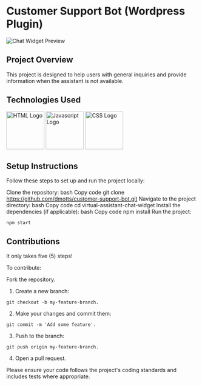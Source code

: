 # Customer Support Bot (Wordpress Plugin)

![Chat Widget Preview](https://res.cloudinary.com/dzpafdvkm/image/upload/v1725829845/Portfolio/virtual-assistant-chat-widget.png)

## Project Overview
This project is designed to help users with general inquiries and provide information when the assistant is not available.

## Technologies Used
<p>
<img src="https://res.cloudinary.com/dzpafdvkm/image/upload/c_scale,w_100/v1718565505/Portfolio/logos/html-logo.png" alt="HTML Logo" width="100"/>

<img src="https://res.cloudinary.com/dzpafdvkm/image/upload/c_scale,w_100/v1718575080/Portfolio/logos/javascript-logo.png" alt="Javascript Logo" width="100"/>

<img src="https://res.cloudinary.com/dzpafdvkm/image/upload/c_scale,w_100/v1725831215/Portfolio/logos/css-logo.png" alt="CSS Logo" width="100"/>
</p>

## Setup Instructions
Follow these steps to set up and run the project locally:

Clone the repository:
bash
Copy code
git clone https://github.com/dmotts/customer-support-bot.git
Navigate to the project directory:
bash
Copy code
cd virtual-assistant-chat-widget
Install the dependencies (if applicable):
bash
Copy code
npm install
Run the project:
```
npm start
```

## Contributions
It only takes five (5) steps!

To contribute:

Fork the repository.
1) Create a new branch: 
```
git checkout -b my-feature-branch.
```

2) Make your changes and commit them: 
```
git commit -m 'Add some feature'.
```
3) Push to the branch: 
```
git push origin my-feature-branch.
```

4) Open a pull request.

Please ensure your code follows the project's coding standards and includes tests where appropriate.
